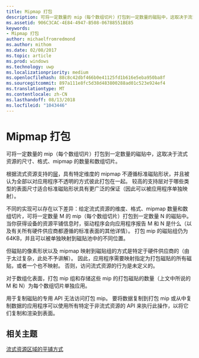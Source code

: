 ```yaml
---
title: Mipmap 打包
description: 可将一定数量的 mip（每个数组切片）打包到一定数量的磁贴中，这取决于流式资源的尺寸、格式、mipmap 的数量和数组切片。
ms.assetid: 906C3CAC-4E84-4947-B508-06788551BE85
keywords:
- Mipmap 打包
author: michaelfromredmond
ms.author: mithom
ms.date: 02/08/2017
ms.topic: article
ms.prod: windows
ms.technology: uwp
ms.localizationpriority: medium
ms.openlocfilehash: 88c8c42dbf466b0e41125fd1b616e5eba950ba8f
ms.sourcegitcommit: 897a111e8fc5d38d483800288ad01c523e924ef4
ms.translationtype: MT
ms.contentlocale: zh-CN
ms.lasthandoff: 08/13/2018
ms.locfileid: "1043446"
---
```

# <a name="mipmap-packing"></a>Mipmap 打包


可将一定数量的 mip（每个数组切片）打包到一定数量的磁贴中，这取决于流式资源的尺寸、格式、mipmap 的数量和数组切片。

根据流式资源支持的[层](streaming-resources-features-tiers.md)，具有特定维度的 mipmap 不遵循标准磁贴形状，并且被认为全部以对应用程序不透明的方式彼此打包在一起。 较高的支持层对于哪些类型的表面尺寸适合标准磁贴形状具有更广泛的保证（因此可以被应用程序单独映射）。

不同的实现可以存在以下差异：给定流式资源的维度、格式、mipmap 数量和数组切片，可将一定数量 M 的 mip（每个数组切片）打包到一定数量 N 的磁贴中。 当你获得设备的资源平铺信息时，驱动程序会向应用程序报告 M 和 N 是什么（以及有关所有硬件供应商都遵循的标准表面的其他详情）。 打包 mip 的磁贴组仍为 64KB，并且可以被单独映射到磁贴池中的不同位置。

但磁贴的像素形状以及 mipmap 映射到磁贴组的方式是特定于硬件供应商的（由于太过复杂，此处不予讲解）。 因此，应用程序需要映射指定为打包磁贴的所有磁贴，或者一个也不映射。 否则，访问流式资源的行为是未定义的。

对于数组化表面，打包 mip 组和存储这些 mip 的打包磁贴的数量（上文中所说的 M 和 N）为每个数组切片单独应用。

用于复制磁贴的专用 API 无法访问打包 mip。 要将数据复制到打包 mip 或从中复制数据的应用程序可以使用所有特定于非流式资源的 API 来执行此操作，以将它们复制和渲染到表面。

## <a name="span-idrelated-topicsspanrelated-topics"></a><span id="related-topics"></span>相关主题


[流式资源区域的平铺方式](how-a-streaming-resource-s-area-is-tiled.md)

 

 




